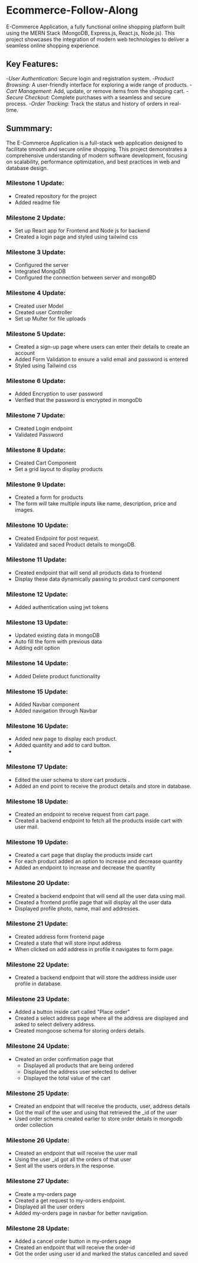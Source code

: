 # Ecommerce-Follow-Along
E-Commerce Application, a fully functional online shopping platform built using the MERN Stack (MongoDB, Express.js, React.js, Node.js). This project showcases the integration of modern web technologies to deliver a seamless online shopping experience.

## Key Features:
-*User Authentication:* Secure login and registration system.
-*Product Browsing:* A user-friendly interface for exploring a wide range of products.
-*Cart Management:* Add, update, or remove items from the shopping cart.
-*Secure Checkout:* Complete purchases with a seamless and secure process.
-*Order Tracking:* Track the status and history of orders in real-time.

## Summmary:
The E-Commerce Application is a full-stack web application designed to facilitate smooth and secure online shopping. This project demonstrates a comprehensive understanding of modern software development, focusing on scalability, performance optimization, and best practices in web and database design.


### Milestone 1 Update:
- Created repository for the project 
- Added readme file

### Milestone 2 Update:
- Set up React app for Frontend and Node js for backend
- Created a login page and styled using tailwind css

### Milestone 3 Update:
- Configured the server
- Integrated MongoDB
- Configured the connection between server and mongoBD

### Milestone 4 Update:
- Created user Model
- Created user Controller
- Set up Multer for file uploads

### Milestone 5 Update:
- Created a sign-up page where users can enter their details to create an account
- Added Form Validation to ensure a valid email and password is entered
- Styled using Tailwind css

### Milestone 6 Update:
- Added Encryption to user password 
- Verified that the password is encrypted in mongoDb

### Milestone 7 Update:
- Created Login endpoint
- Validated Password

### Milestone 8 Update:
- Created Cart Component
- Set a grid layout to display products

### Milestone 9 Update:
- Created a form for products
- The form will take multiple inputs like name, description, price and images.

### Milestone 10 Update:
- Created Endpoint for post request.
- Validated and saced Product details to mongoDB.

### Milestone 11 Update:
- Created endpoint that will send all products data to frontend
- Display these data dynamically passing to product card component

### Milestone 12 Update:
- Added authentication using jwt tokens

### Milestone 13 Update:
- Updated existing data in mongoDB
- Auto fill the form with previous data
- Adding edit option

### Milestone 14 Update:
- Added Delete product functionality

### Milestone 15 Update:
- Added Navbar component
- Added navigation through Navbar

### Milestone 16 Update:
- Added new page to display each product.
- Added quantity and add to card button.
- 
### Milestone 17 Update:
- Edited the user schema to store cart products .
- Added an end point to receive the product details and store in database.

### Milestone 18 Update:
- Created an endpoint to receive request from cart page.
- Created a backend endpoint to fetch all the products inside cart with user mail.

### Milestone 19 Update:
- Created a cart page that display the products inside cart 
- For each product added an option to increase and decrease quantity
- Added an endpoint to increase and decrease the quantity
  
### Milestone 20 Update:
- Created a backend endpoint that will send all the user data using mail.
- Created a frontend profile page that will display all the user data
- Displayed profile photo, name, mail and addresses.
  
### Milestone 21 Update:
- Created address form frontend page
- Created a state that will store input address
- When clicked on add address in profile it navigates to form page.
  
### Milestone 22 Update:
- Created a backend endpoint that will store the address inside user profile in database.

### Milestone 23 Update:
- Added a button inside cart called "Place order"
- Created a select address page where all the address are displayed and asked to select delivery address.
- Created mongoose schema for storing orders details.

### Milestone 24 Update:
- Created an order confirmation page that
  - Displayed all products that are being ordered
  - Displayed the address user selected to deliver
  - Displayed the total value of the cart

### Milestone 25 Update:
- Created an endpoint that will receive the products, user, address details
- Got the mail of the user and using that retrieved the _id of the user
- Used order schema created earlier to store order details in mongodb order collection

### Milestone 26 Update:
- Created an endpoint that will receive the user mail
- Using the user _id got all the orders of that user
- Sent all the users orders in the response.

### Milestone 27 Update:
- Create a my-orders page
- Created a get request to my-orders endpoint.
- Displayed all the user orders
- Added my-orders page in navbar for better navigation.

### Milestone 28 Update:
- Added a cancel order button in my-orders page
- Created an endpoint that will receive the order-id
- Got the order using user id and marked the status cancelled and saved
